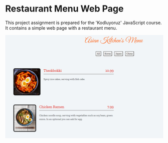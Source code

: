 # Restaurant Menu Web Page
This project assignment is prepared for the 'Kodluyoruz' JavaScript course. It contains a simple web page with a restaurant menu.


!["preview img"](preview.png)